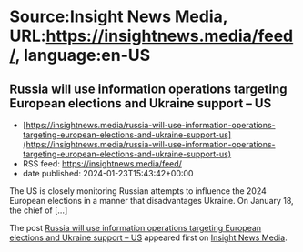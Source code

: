 # Source:Insight News Media, URL:https://insightnews.media/feed/, language:en-US

## Russia will use information operations targeting European elections and Ukraine support – US
 - [https://insightnews.media/russia-will-use-information-operations-targeting-european-elections-and-ukraine-support-us](https://insightnews.media/russia-will-use-information-operations-targeting-european-elections-and-ukraine-support-us)
 - RSS feed: https://insightnews.media/feed/
 - date published: 2024-01-23T15:43:42+00:00

<p>The US is closely monitoring Russian attempts to influence the 2024 European elections in a manner that disadvantages Ukraine. On January 18, the chief of [&#8230;]</p>
<p>The post <a href="https://insightnews.media/russia-will-use-information-operations-targeting-european-elections-and-ukraine-support-us/">Russia will use information operations targeting European elections and Ukraine support &#8211; US</a> appeared first on <a href="https://insightnews.media">Insight News Media</a>.</p>

